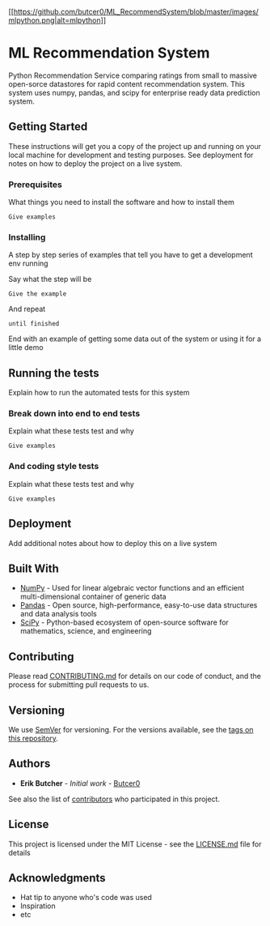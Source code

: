 [[https://github.com/butcer0/ML_RecommendSystem/blob/master/images/mlpython.png|alt=mlpython]]
# ML Recommendation System

Python Recommendation Service comparing ratings from small to massive open-sorce datastores for rapid content recommendation system. This system uses numpy, pandas, and scipy for enterprise ready data prediction system.

## Getting Started

These instructions will get you a copy of the project up and running on your local machine for development and testing purposes. See deployment for notes on how to deploy the project on a live system.

### Prerequisites

What things you need to install the software and how to install them

```
Give examples
```

### Installing

A step by step series of examples that tell you have to get a development env running

Say what the step will be

```
Give the example
```

And repeat

```
until finished
```

End with an example of getting some data out of the system or using it for a little demo

## Running the tests

Explain how to run the automated tests for this system

### Break down into end to end tests

Explain what these tests test and why

```
Give examples
```

### And coding style tests

Explain what these tests test and why

```
Give examples
```

## Deployment

Add additional notes about how to deploy this on a live system

## Built With

* [NumPy](http://http://www.numpy.org/) - Used for linear algebraic vector functions and an efficient multi-dimensional container of generic data
* [Pandas](https://pandas.pydata.org/) - Open source, high-performance, easy-to-use data structures and data analysis tools
* [SciPy](https://www.scipy.org/) - Python-based ecosystem of open-source software for mathematics, science, and engineering

## Contributing

Please read [CONTRIBUTING.md](https://gist.github.com/PurpleBooth/b24679402957c63ec426) for details on our code of conduct, and the process for submitting pull requests to us.

## Versioning

We use [SemVer](http://semver.org/) for versioning. For the versions available, see the [tags on this repository](https://github.com/your/project/tags). 

## Authors

* **Erik Butcher** - *Initial work* - [Butcer0](https://github.com/butcer0)

See also the list of [contributors](https://github.com/your/project/contributors) who participated in this project.

## License

This project is licensed under the MIT License - see the [LICENSE.md](LICENSE.md) file for details

## Acknowledgments

* Hat tip to anyone who's code was used
* Inspiration
* etc

